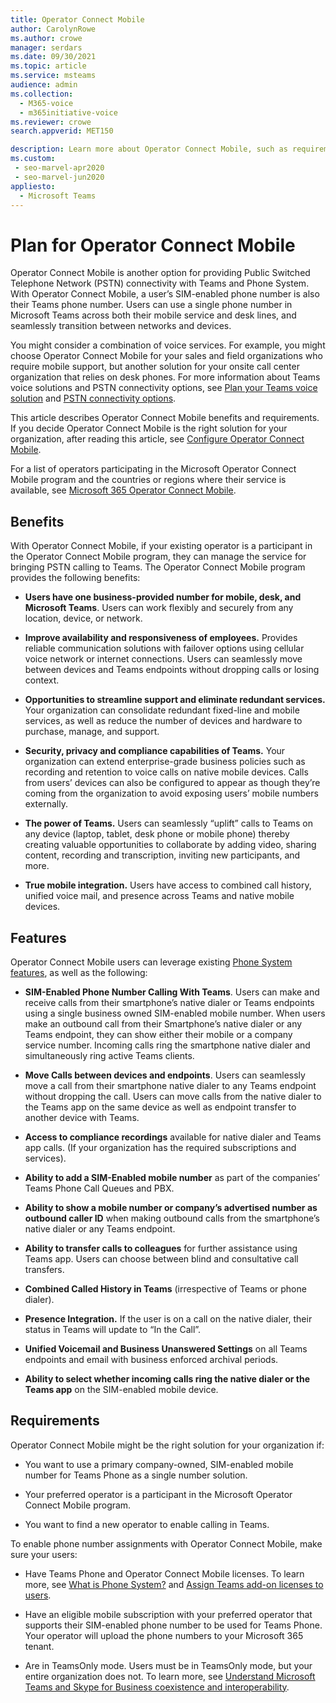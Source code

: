 ```yaml
---
title: Operator Connect Mobile
author: CarolynRowe
ms.author: crowe
manager: serdars
ms.date: 09/30/2021
ms.topic: article
ms.service: msteams
audience: admin
ms.collection: 
  - M365-voice
  - m365initiative-voice
ms.reviewer: crowe
search.appverid: MET150

description: Learn more about Operator Connect Mobile, such as requirements and planning for deployment.
ms.custom: 
 - seo-marvel-apr2020
 - seo-marvel-jun2020
appliesto: 
  - Microsoft Teams
---
```


# Plan for Operator Connect Mobile

Operator Connect Mobile is another option for providing Public Switched Telephone Network (PSTN) connectivity with Teams and Phone System. With Operator Connect Mobile, a user’s SIM-enabled phone number is also their Teams phone number. Users can use a single phone number in Microsoft Teams across both their mobile service and desk lines, and seamlessly transition between networks and devices.

You might consider a combination of voice services. For example, you might choose Operator Connect Mobile for your sales and field organizations who require mobile support, but another solution for your onsite call center organization that relies on desk phones. For more information about Teams voice solutions and PSTN connectivity options, see [Plan your Teams voice solution](cloud-voice-landing-page.md) and [PSTN connectivity options](pstn-connectivity.md). 

This article describes Operator Connect Mobile benefits and requirements. If you decide Operator Connect Mobile is the right solution for your organization, after reading this article, see [Configure Operator Connect Mobile](operator-connect-mobile-configure.md).  

For a list of operators participating in the Microsoft Operator Connect Mobile program and the countries or regions where their service is available, see [Microsoft 365 Operator Connect Mobile](https://cloudpartners.transform.microsoft.com/practices/microsoft-365-for-operators/connect-mobile).

## Benefits

With Operator Connect Mobile, if your existing operator is a participant in the Operator Connect Mobile program, they can manage the service for bringing PSTN calling to Teams. The Operator Connect Mobile program provides the following benefits:

- **Users have one business-provided number for mobile, desk, and Microsoft Teams**. Users can work flexibly and securely from any location, device, or network.  

- **Improve availability and responsiveness of employees.** Provides reliable communication solutions with failover options using cellular voice network or internet connections. Users can seamlessly move between devices and Teams endpoints without dropping calls or losing context.

- **Opportunities to streamline support and eliminate redundant services.** Your organization can consolidate redundant fixed-line and mobile services, as well as reduce the number of devices and hardware to purchase, manage, and support.

-	**Security, privacy  and compliance capabilities of Teams.** Your organization can extend enterprise-grade business policies such as recording and retention to voice calls on native mobile devices. Calls from users’ devices can also be configured to appear as though they’re coming from the organization to avoid exposing users’ mobile numbers externally.

- **The power of Teams.** Users can seamlessly “uplift” calls to Teams on any device (laptop, tablet, desk phone or mobile phone) thereby creating valuable opportunities to collaborate by adding video, sharing content, recording and transcription, inviting new participants, and more.

- **True mobile integration.** Users have access to combined call history, unified voice mail, and presence across Teams and native mobile devices. 

## Features

Operator Connect Mobile users can leverage existing [Phone System features](here-s-what-you-get-with-phone-system.md), as well as the following:

- **SIM-Enabled Phone Number Calling With Teams**. Users can make and receive calls from their smartphone’s native dialer or Teams endpoints using a single business owned SIM-enabled mobile number. When users make an outbound call from their Smartphone’s native dialer or any Teams endpoint, they can show either their mobile or a company service number. Incoming calls ring the smartphone native dialer and simultaneously ring active Teams clients.

-	**Move Calls between devices and endpoints**. Users can seamlessly move a call from their smartphone native dialer to any Teams endpoint without dropping the call. Users can move calls from the native dialer to the Teams app on the same device as well as endpoint transfer to another device with Teams. 

- **Access to compliance recordings** available for native dialer and Teams app calls. (If your organization has the required subscriptions and services).

- **Ability to add a SIM-Enabled mobile number** as part of the companies’ Teams Phone Call Queues and PBX.

- **Ability to show a mobile number or company’s advertised number as outbound caller ID** when making outbound calls from the smartphone’s native dialer or any Teams endpoint.

- **Ability to transfer calls to colleagues** for further assistance using Teams app. Users can choose between blind and consultative call transfers. 

- **Combined Called History in Teams** (irrespective of Teams or phone dialer).

- **Presence Integration.**  If the user is on a call on the native dialer, their status in Teams will update to “In the Call”. 

- **Unified Voicemail and Business Unanswered Settings** on all Teams endpoints and email with business enforced archival periods.

- **Ability to select whether incoming calls ring the native dialer or the Teams app** on the SIM-enabled mobile device.

## Requirements

Operator Connect Mobile might be the right solution for your organization if:

-	You want to use a primary company-owned, SIM-enabled mobile number for Teams Phone as a single number solution.

-	Your preferred operator is a participant in the Microsoft Operator Connect Mobile program.

-	You want to find a new operator to enable calling in Teams.

To enable phone number assignments with Operator Connect Mobile, make sure your users:

- Have Teams Phone and Operator Connect Mobile licenses. To learn more, see [What is Phone System?](what-is-phone-system-in-office-365.md) and [Assign Teams add-on licenses to users](teams-add-on-licensing/assign-teams-add-on-licenses.md).

- Have an eligible mobile subscription with your preferred operator that supports their SIM-enabled phone number to be used for Teams Phone. Your operator will upload the phone numbers to your Microsoft 365 tenant.

- Are in TeamsOnly mode. Users must be in TeamsOnly mode, but your entire organization does not. To learn more, see [Understand Microsoft Teams and Skype for Business coexistence and interoperability](teams-and-skypeforbusiness-coexistence-and-interoperability.md).


